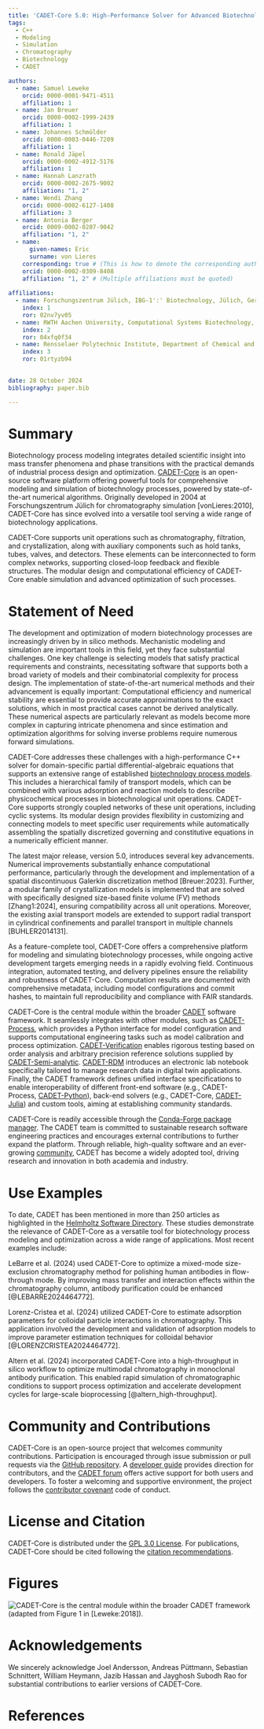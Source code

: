 ```yaml
---
title: 'CADET-Core 5.0: High-Performance Solver for Advanced Biotechnology Process Modeling'
tags:
  - C++
  - Modeling
  - Simulation
  - Chromatography
  - Biotechnology
  - CADET

authors:
  - name: Samuel Leweke
    orcid: 0000-0001-9471-4511
    affiliation: 1 
  - name: Jan Breuer
    orcid: 0000-0002-1999-2439
    affiliation: 1
  - name: Johannes Schmölder
    orcid: 0000-0003-0446-7209
    affiliation: 1
  - name: Ronald Jäpel
    orcid: 0000-0002-4912-5176
    affiliation: 1
  - name: Hannah Lanzrath
    orcid: 0000-0002-2675-9002
    affiliation: "1, 2"
  - name: Wendi Zhang
    orcid: 0000-0002-6127-1408
    affiliation: 3
  - name: Antonia Berger
    orcid: 0009-0002-0207-9042
    affiliation: "1, 2"
  - name:
      given-names: Eric
      surname: von Lieres
    corresponding: true # (This is how to denote the corresponding author)
    orcid: 0000-0002-0309-8408
    affiliation: "1, 2" # (Multiple affiliations must be quoted) 
    
affiliations:
  - name: Forschungszentrum Jülich, IBG-1':' Biotechnology, Jülich, Germany
    index: 1
    ror: 02nv7yv05
  - name: RWTH Aachen University, Computational Systems Biotechnology, 52074 Aachen, Germany
    index: 2
    ror: 04xfq0f34
  - name: Rensselaer Polytechnic Institute, Department of Chemical and Biological Engineering, USA
    index: 3
    ror: 01rtyzb94
    

date: 28 October 2024
bibliography: paper.bib

---
```


# Summary

Biotechnology process modeling integrates detailed scientific insight into mass transfer phenomena and phase transitions with the practical demands of industrial process design and optimization. [CADET-Core](https://github.com/cadet/CADET-Core) is an open-source software platform offering powerful tools for comprehensive modeling and simulation of biotechnology processes, powered by state-of-the-art numerical algorithms. Originally developed in 2004 at Forschungszentrum Jülich for chromatography simulation [vonLieres:2010], CADET-Core has since evolved into a versatile tool serving a wide range of biotechnology applications.

CADET-Core supports unit operations such as chromatography, filtration, and crystallization, along with auxiliary components such as hold tanks, tubes, valves, and detectors. These elements can be interconnected to form complex networks, supporting closed-loop feedback and flexible structures. The modular design and computational efficiency of CADET-Core enable simulation and advanced optimization of such processes.

# Statement of Need

The development and optimization of modern biotechnology processes are increasingly driven by in silico methods. Mechanistic modeling and simulation are important tools in this field, yet they face substantial challenges. One key challenge is selecting models that satisfy practical requirements and constraints, necessitating software that supports both a broad variety of models and their combinatorial complexity for process design. The implementation of state-of-the-art numerical methods and their advancement is equally important: Computational efficiency and numerical stability are essential to provide accurate approximations to the exact solutions, which in most practical cases cannot be derived analytically. These numerical aspects are particularly relevant as models become more complex in capturing intricate phenomena and since estimation and optimization algorithms for solving inverse problems require numerous forward simulations.

CADET-Core addresses these challenges with a high-performance C++ solver for domain-specific partial differential-algebraic equations that supports an extensive range of established [biotechnology process models](https://cadet.github.io/master/modelling/).
This includes a hierarchical family of transport models, which can be combined with various adsorption and reaction models to describe physicochemical processes in biotechnological unit operations. CADET-Core supports strongly coupled networks of these unit operations, including cyclic systems. Its modular design provides flexibility in customizing and connecting models to meet specific user requirements while automatically assembling the spatially discretized governing and constitutive equations in a numerically efficient manner.

The latest major release, version 5.0, introduces several key advancements. Numerical improvements substantially enhance computational performance, particularly through the development and implementation of a spatial discontinuous Galerkin discretization method [Breuer:2023].
Further, a modular family of crystallization models is implemented that are solved with specifically designed size-based finite volume (FV) methods [Zhang1:2024], ensuring compatibility across all unit operations.
Moreover, the existing axial transport models are extended to support radial transport in cylindrical confinements and parallel transport in multiple channels [BUHLER2014131].

As a feature-complete tool, CADET-Core offers a comprehensive platform for modeling and simulating biotechnology processes, while ongoing active development targets emerging needs in a rapidly evolving field. Continuous integration, automated testing, and delivery pipelines ensure the reliability and robustness of CADET-Core. Computation results are documented with comprehensive metadata, including model configurations and commit hashes, to maintain full reproducibility and compliance with FAIR standards.

CADET-Core is the central module within the broader [CADET](https://github.com/cadet) software framework. It seamlessly integrates with other modules, such as [CADET-Process](https://github.com/cadet/CADET-Process), which provides a Python interface for model configuration and supports computational engineering tasks such as model calibration and process optimization. [CADET-Verification](https://github.com/cadet/CADET-Verification) enables rigorous testing based on order analysis and arbitrary precision reference solutions supplied by [CADET-Semi-analytic](https://github.com/cadet/CADET-Semi-analytic). [CADET-RDM](https://github.com/cadet/CADET-RDM) introduces an electronic lab notebook specifically tailored to manage research data in digital twin applications. Finally, the CADET framework defines unified interface specifications to enable interoperability of different front-end software (e.g., CADET-Process, [CADET-Python](https://github.com/cadet/CADET-Python)), back-end solvers (e.g., CADET-Core, [CADET-Julia](https://github.com/cadet/CADET-Julia)) and custom tools, aiming at establishing community standards.

CADET-Core is readily accessible through the [Conda-Forge package manager](https://anaconda.org/conda-forge/cadet). The CADET team is committed to sustainable research software engineering practices and encourages external contributions to further expand the platform. Through reliable, high-quality software and an ever-growing [community](https://forum.cadet-web.de/), CADET has become a widely adopted tool, driving research and innovation in both academia and industry.

# Use Examples

To date, CADET has been mentioned in more than 250 articles as highlighted in the [Helmholtz Software Directory](https://helmholtz.software/software/cadet). These studies demonstrate the relevance of CADET-Core as a versatile tool for biotechnology process modeling and optimization across a wide range of applications. Most recent examples include:

LeBarre et al. (2024) used CADET-Core to optimize a mixed-mode size-exclusion chromatography method for polishing human antibodies in flow-through mode. By improving mass transfer and interaction effects within the chromatography column, antibody purification could be enhanced [@LEBARRE2024464772].

Lorenz-Cristea et al. (2024) utilized CADET-Core to estimate adsorption parameters for colloidal particle interactions in chromatography. This application involved the development and validation of adsorption models to improve parameter estimation techniques for colloidal behavior [@LORENZCRISTEA2024464772].

Altern et al. (2024) incorporated CADET-Core into a high-throughput in silico workflow to optimize multimodal chromatography in monoclonal antibody purification. This enabled rapid simulation of chromatographic conditions to support process optimization and accelerate development cycles for large-scale bioprocessing [@altern_high-throughput].

# Community and Contributions

CADET-Core is an open-source project that welcomes community contributions. Participation is encouraged through issue submission or pull requests via the [GitHub repository](https://github.com/cadet/CADET-Core). A [developer guide](https://cadet.github.io/master/developer_guide/index.html) provides direction for contributors, and the [CADET forum](https://forum.cadet-web.de/) offers active support for both users and developers. To foster a welcoming and supportive environment, the project follows the [contributor covenant](https://www.contributor-covenant.org/) code of conduct. 

# License and Citation

CADET-Core is distributed under the [GPL 3.0 License](https://www.gnu.org/licenses/gpl-3.0.en.html). 
For publications, CADET-Core should be cited following the [citation recommendations](https://github.com/cadet/CADET-Core/blob/master/README.rst).

# Figures

![CADET-Core is the central module within the broader CADET framework (adapted from Figure 1 in [Leweke:2018]).](CADET_Figure.jpg)

# Acknowledgements

We sincerely acknowledge Joel Andersson, Andreas Püttmann, Sebastian Schnittert, William Heymann, Jazib Hassan and Jayghosh Subodh Rao for substantial contributions to earlier versions of CADET-Core.

# References
